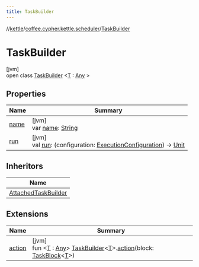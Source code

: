```yaml
---
title: TaskBuilder
---
```

//[kettle](../../../index.html)/[coffee.cypher.kettle.scheduler](../index.html)/[TaskBuilder](index.html)



# TaskBuilder



[jvm]\
open class [TaskBuilder](index.html)
&lt;[T](index.html) : [Any](https://kotlinlang.org/api/latest/jvm/stdlib/kotlin/-any/index.html)
&gt;

## Properties

| Name | Summary |
|---|---|
| [name](name.html) | [jvm]<br>var [name](name.html): [String](https://kotlinlang.org/api/latest/jvm/stdlib/kotlin/-string/index.html) |
| [run](run.html) | [jvm]<br>val [run](run.html): (configuration: [ExecutionConfiguration](../-execution-configuration/index.html)) -&gt; [Unit](https://kotlinlang.org/api/latest/jvm/stdlib/kotlin/-unit/index.html) |

## Inheritors

| Name |
|---|
| [AttachedTaskBuilder](../-attached-task-builder/index.html) |

## Extensions

| Name | Summary |
|---|---|
| [action](../action.html) | [jvm]<br>fun &lt;[T](../action.html) : [Any](https://kotlinlang.org/api/latest/jvm/stdlib/kotlin/-any/index.html)&gt; [TaskBuilder](index.html)&lt;[T](../action.html)&gt;.[action](../action.html)(block: [TaskBlock](../index.html#-583629849%2FClasslikes%2F863300109)&lt;[T](../action.html)&gt;) |

